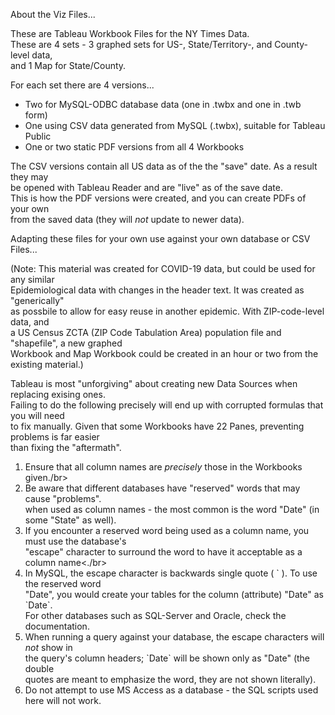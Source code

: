 About the Viz Files...</br>

These are Tableau Workbook Files for the NY Times Data.</br>
These are 4 sets - 3 graphed sets for US-, State/Territory-, and County-level data,</br>
and 1 Map for State/County.</br>

For each set there are 4 versions...</br>
-   Two for MySQL-ODBC database data (one in .twbx and one in .twb form)</br>
-   One using CSV data generated from MySQL (.twbx), suitable for Tableau Public</br>
-   One or two static PDF versions from all 4 Workbooks</br>
   
The CSV versions contain all US data as of the the "save" date.  As a result they may</br>
be opened with Tableau Reader and are "live" as of the save date.</br>
This is how the PDF versions were created, and you can create PDFs of your own</br>
from the saved data (they will *not* update to newer data).</br>
 
 
Adapting these files for your own use against your own database or CSV Files...</br>

(Note: This material was created for COVID-19 data, but could be used for any similar</br>
Epidemiological data with changes in the header text. It was created as "generically"</br>
as possbile to allow for easy reuse in another epidemic.  With ZIP-code-level data, and</br>
a US Census ZCTA (ZIP Code Tabulation Area) population file and "shapefile", a new graphed</br>
Workbook and Map Workbook could be created in an hour or two from the existing material.)</br>

Tableau is most "unforgiving" about creating new Data Sources when replacing exising ones.</br>
Failing to do the following precisely will end up with corrupted formulas that you will need</br>
to fix manually. Given that some Workbooks have 22 Panes, preventing problems is far easier</br>
than fixing the "aftermath".</br>
1. Ensure that all column names are *precisely* those in the Workbooks given./br>
2. Be aware that different databases have "reserved" words that may cause "problems".</br>
      when used as column names - the most common is the word "Date" (in some "State" as well).</br>
3. If you encounter a reserved word being used as a column name, you must use the database's</br>
      "escape" character to surround the word to have it acceptable as a column name<./br>
4. In MySQL, the escape character is backwards single quote ( \` ). To use the reserved word</br>
      "Date", you would create your tables for the column (attribute) "Date" as \`Date`.</br>
      For other databases such as SQL-Server and Oracle, check the documentation.</br>
5. When running a query against your database, the escape characters will *not* show in</br>
      the query's column headers;  \`Date` will be shown only as "Date" (the double</br>
      quotes are meant to emphasize the word, they are not shown literally).</br>
6. Do not attempt to use MS Access as a database - the SQL scripts used here will not work.</br>
